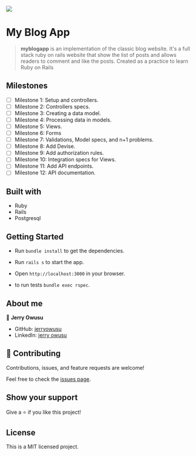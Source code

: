 ![](https://img.shields.io/badge/Microverse-blueviolet)
# My Blog App

> **myblogapp** is an implementation of the classic blog website. It's a full stack ruby on rails website that show the list of posts and allows readers to comment and like the posts. Created as a practice to learn Ruby on Rails

## Milestones

- [ ] Milestone 1: Setup and controllers.
- [ ] Milestone 2: Controllers specs.
- [ ] Milestone 3: Creating a data model.
- [ ] Milestone 4: Processing data in models.
- [ ] Milestone 5: Views.
- [ ] Milestone 6: Forms
- [ ] Milestone 7: Validations, Model specs, and n+1 problems.
- [ ] Milestone 8: Add Devise.
- [ ] Milestone 9: Add authorization rules.
- [ ] Milestone 10: Integration specs for Views.
- [ ] Milestone 11: Add API endpoints.
- [ ] Milestone 12: API documentation.

## Built with

- Ruby
- Rails
- Postgresql

## Getting Started

- Run `bundle install` to get the dependencies.
- Run `rails s` to start the app.
- Open `http://localhost:3000` in your browser.

- to run tests `bundle exec rspec`.

## About me

👤 **Jerry Owusu**

- GitHub: [jerryowusu](https://github.com/jerryowusu)
- LinkedIn: [jerry owusu](https://linkedin.com/in/jerryowusu)

## 🤝 Contributing

Contributions, issues, and feature requests are welcome!

Feel free to check the [issues page](https://github.com/jerryowusu/myblogapp/issues).

## Show your support

Give a ⭐️ if you like this project!

## License

This is a MIT licensed project.